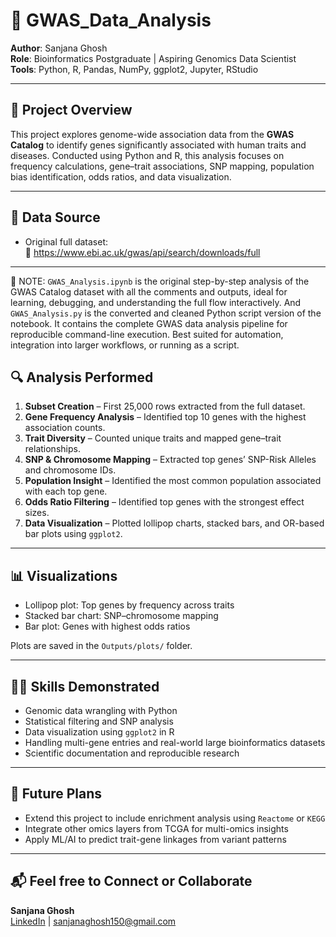 # 🧬 GWAS_Data_Analysis


**Author**: Sanjana Ghosh  
**Role**: Bioinformatics Postgraduate | Aspiring Genomics Data Scientist  
**Tools**: Python, R, Pandas, NumPy, ggplot2, Jupyter, RStudio

---

## 📌 Project Overview

This project explores genome-wide association data from the **GWAS Catalog** to identify genes significantly associated with human traits and diseases. Conducted using Python and R, this analysis focuses on frequency calculations, gene–trait associations, SNP mapping, population bias identification, odds ratios, and data visualization.

---

## 📂 Data Source

- Original full dataset:  
  🔗 https://www.ebi.ac.uk/gwas/api/search/downloads/full

---

📌 NOTE: `GWAS_Analysis.ipynb` is the original step-by-step analysis of the GWAS Catalog dataset with all the comments and outputs, ideal for learning, debugging, and understanding the full flow interactively. And `GWAS_Analysis.py` is  the converted and cleaned Python script version of the notebook. It contains the complete GWAS data analysis pipeline for reproducible command-line execution.
Best suited for automation, integration into larger workflows, or running as a script.

## 🔍 Analysis Performed

1. **Subset Creation** – First 25,000 rows extracted from the full dataset.
2. **Gene Frequency Analysis** – Identified top 10 genes with the highest association counts.
3. **Trait Diversity** – Counted unique traits and mapped gene–trait relationships.
4. **SNP & Chromosome Mapping** – Extracted top genes’ SNP-Risk Alleles and chromosome IDs.
5. **Population Insight** – Identified the most common population associated with each top gene.
6. **Odds Ratio Filtering** – Identified top genes with the strongest effect sizes.
7. **Data Visualization** – Plotted lollipop charts, stacked bars, and OR-based bar plots using `ggplot2`.
   
---

## 📊 Visualizations

- Lollipop plot: Top genes by frequency across traits  
- Stacked bar chart: SNP–chromosome mapping  
- Bar plot: Genes with highest odds ratios  

Plots are saved in the `Outputs/plots/` folder.

---

## 👩‍💻 Skills Demonstrated

- Genomic data wrangling with Python  
- Statistical filtering and SNP analysis  
- Data visualization using `ggplot2` in R  
- Handling multi-gene entries and real-world large bioinformatics datasets  
- Scientific documentation and reproducible research 

---

## 🚀 Future Plans

- Extend this project to include enrichment analysis using `Reactome` or `KEGG`
- Integrate other omics layers from TCGA for multi-omics insights
- Apply ML/AI to predict trait-gene linkages from variant patterns

---

## 📬 Feel free to Connect or Collaborate

**Sanjana Ghosh**  
[LinkedIn](www.linkedin.com/in/sanjana-ghosh-2a5b7c11d) | sanjanaghosh150@gmail.com

